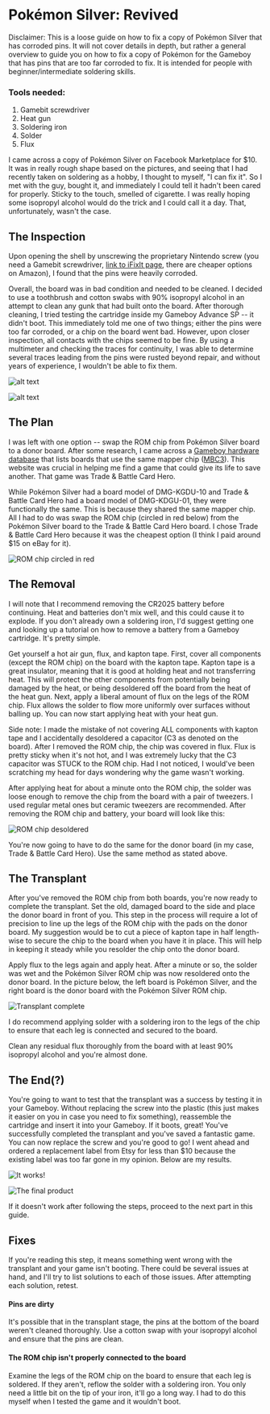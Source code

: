 # Pokémon Silver: Revived

Disclaimer: This is a loose guide on how to fix a copy of Pokémon Silver that has corroded pins. It will not cover details in depth, but rather a general overview to guide you on how to fix a copy of Pokémon for the Gameboy that has pins that are too far corroded to fix. It is intended for people with beginner/intermediate soldering skills.

### Tools needed:
1. Gamebit screwdriver
2. Heat gun
3. Soldering iron
4. Solder
5. Flux

I came across a copy of Pokémon Silver on Facebook Marketplace for $10. It was in really rough shape based on the pictures, and seeing that I had recently taken on soldering as a hobby, I thought to myself, "I can fix it". So I met with the guy, bought it, and immediately I could tell it hadn't been cared for properly. Sticky to the touch, smelled of cigarette. I was really hoping some isopropyl alcohol would do the trick and I could call it a day. That, unfortunately, wasn't the case.

## The Inspection
Upon opening the shell by unscrewing the proprietary Nintendo screw (you need a Gamebit screwdriver, [link to iFixIt page](https://www.ifixit.com/products/gamebit-4-5mm), there are cheaper options on Amazon), I found that the pins were heavily corroded. 

Overall, the board was in bad condition and needed to be cleaned. I decided to use a toothbrush and cotton swabs with 90% isopropyl alcohol in an attempt to clean any gunk that had built onto the board. After thorough cleaning, I tried testing the cartridge inside my Gameboy Advance SP -- it didn't boot. This immediately told me one of two things; either the pins were too far corroded, or a chip on the board went bad. However, upon closer inspection, all contacts with the chips seemed to be fine. By using a multimeter and checking the traces for continuity, I was able to determine several traces leading from the pins were rusted beyond repair, and without years of experience, I wouldn't be able to fix them.

![alt text](https://github.com/nillawafers11/Pokemon-Revival-Revived/blob/main/GB/IMG_3092.jpg)

![alt text](https://github.com/nillawafers11/Pokemon-Revival-Revived/blob/main/GB/IMG_3093.jpg)

## The Plan
I was left with one option -- swap the ROM chip from Pokémon Silver board to a donor board. After some research, I came across a [Gameboy hardware database](https://gbhwdb.gekkio.fi/cartridges/mbc3.html) that lists boards that use the same mapper chip ([MBC3](https://niwanetwork.org/wiki/MBC3_(Game_Boy_mapper))). This website was crucial in helping me find a game that could give its life to save another. That game was Trade & Battle Card Hero.

While Pokémon Silver had a board model of DMG-KGDU-10 and Trade & Battle Card Hero had a board model of DMG-KDGU-01, they were functionally the same. This is because they shared the same mapper chip. All I had to do was swap the ROM chip (circled in red below) from the Pokémon Silver board to the Trade & Battle Card Hero board.
I chose Trade & Battle Card Hero because it was the cheapest option (I think I paid around $15 on eBay for it).

![ROM chip circled in red](https://github.com/nillawafers11/PokemonSilverRevived/blob/main/GB/ROMchip.jpg)

## The Removal
I will note that I recommend removing the CR2025 battery before continuing. Heat and batteries don't mix well, and this could cause it to explode. If you don't already own a soldering iron, I'd suggest getting one and looking up a tutorial on how to remove a battery from a Gameboy cartridge. It's pretty simple.

Get yourself a hot air gun, flux, and kapton tape. First, cover all components (except the ROM chip) on the board with the kapton tape. Kapton tape is a great insulator, meaning that it is good at holding heat and not transferring heat. This will protect the other components from potentially being damaged by the heat, or being desoldered off the board from the heat of the heat gun. Next, apply a liberal amount of flux on the legs of the ROM chip. Flux allows the solder to flow more uniformly over surfaces without balling up. You can now start applying heat with your heat gun.

Side note: I made the mistake of not covering ALL components with kapton tape and I accidentally desoldered a capacitor (C3 as denoted on the board). After I removed the ROM chip, the chip was covered in flux. Flux is pretty sticky when it's not hot, and I was extremely lucky that the C3 capacitor was STUCK to the ROM chip. Had I not noticed, I would've been scratching my head for days wondering why the game wasn't working.

After applying heat for about a minute onto the ROM chip, the solder was loose enough to remove the chip from the board with a pair of tweezers. I used regular metal ones but ceramic tweezers are recommended. After removing the ROM chip and battery, your board will look like this:

![ROM chip desoldered](https://github.com/nillawafers11/Pokemon-Silver-Revived/blob/main/GB/desoldedROM.jpg)

You're now going to have to do the same for the donor board (in my case, Trade & Battle Card Hero). Use the same method as stated above.

## The Transplant
After you've removed the ROM chip from both boards, you're now ready to complete the transplant. Set the old, damaged board to the side and place the donor board in front of you. This step in the process will require a lot of precision to line up the legs of the ROM chip with the pads on the donor board. My suggestion would be to cut a piece of kapton tape in half length-wise to secure the chip to the board when you have it in place. This will help in keeping it steady while you resolder the chip onto the donor board.

Apply flux to the legs again and apply heat. After a minute or so, the solder was wet and the Pokémon Silver ROM chip was now resoldered onto the donor board. In the picture below, the left board is Pokémon Silver, and the right board is the donor board with the Pokémon Silver ROM chip.

![Transplant complete](https://github.com/nillawafers11/Pokemon-Silver-Revived/blob/main/GB/IMG_3121.jpg)

I do recommend applying solder with a soldering iron to the legs of the chip to ensure that each leg is connected and secured to the board.

Clean any residual flux thoroughly from the board with at least 90% isopropyl alcohol and you're almost done.

## The End(?)
You're going to want to test that the transplant was a success by testing it in your Gameboy. Without replacing the screw into the plastic (this just makes it easier on you in case you need to fix something), reassemble the cartridge and insert it into your Gameboy. If it boots, great! You've successfully completed the transplant and you've saved a fantastic game. You can now replace the screw and you're good to go! I went ahead and ordered a replacement label from Etsy for less than $10 because the existing label was too far gone in my opinion. Below are my results.

![It works!](https://github.com/nillawafers11/Pokemon-Silver-Revived/blob/main/GB/IMG_3125.jpg)

![The final product](https://github.com/nillawafers11/Pokemon-Silver-Revived/blob/main/GB/IMG_3139.JPG)

If it doesn't work after following the steps, proceed to the next part in this guide.

## Fixes
If you're reading this step, it means something went wrong with the transplant and your game isn't booting. There could be several issues at hand, and I'll try to list solutions to each of those issues. After attempting each solution, retest.

#### Pins are dirty
It's possible that in the transplant stage, the pins at the bottom of the board weren't cleaned thoroughly. Use a cotton swap with your isopropyl alcohol and ensure that the pins are clean.

#### The ROM chip isn't properly connected to the board
Examine the legs of the ROM chip on the board to ensure that each leg is soldered. If they aren't, reflow the solder with a soldering iron. You only need a little bit on the tip of your iron, it'll go a long way. I had to do this myself when I tested the game and it wouldn't boot.
